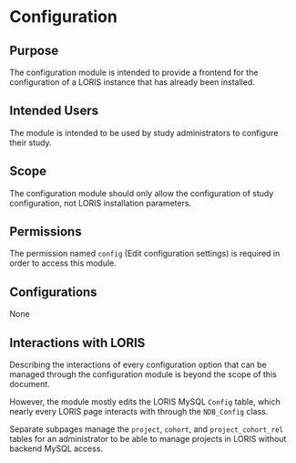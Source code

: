 # Configuration

## Purpose

The configuration module is intended to provide a frontend for the
configuration of a LORIS instance that has already been installed.

## Intended Users

The module is intended to be used by study administrators to configure their
study.

## Scope

The configuration module should only allow the configuration of
study configuration, not LORIS installation parameters.

## Permissions

The permission named `config` (Edit configuration settings) is required in order to 
access this module.

## Configurations

None

## Interactions with LORIS

Describing the interactions of every configuration option that can
be managed through the configuration module is beyond the scope of
this document.

However, the module mostly edits the LORIS MySQL `Config` table,
which nearly every LORIS page interacts with through the `NDB_Config`
class.

Separate subpages manage the `project`, `cohort`, and
`project_cohort_rel` tables for an administrator to be able to
manage projects in LORIS without backend MySQL access.

